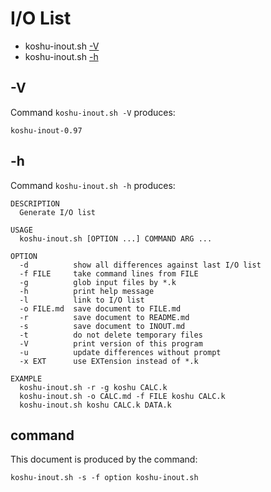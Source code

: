 # I/O List

- koshu-inout.sh [-V](#-v)
- koshu-inout.sh [-h](#-h)



## -V


Command `koshu-inout.sh -V` produces:

```
koshu-inout-0.97
```



## -h


Command `koshu-inout.sh -h` produces:

```
DESCRIPTION
  Generate I/O list

USAGE
  koshu-inout.sh [OPTION ...] COMMAND ARG ...

OPTION
  -d          show all differences against last I/O list
  -f FILE     take command lines from FILE
  -g          glob input files by *.k
  -h          print help message
  -l          link to I/O list
  -o FILE.md  save document to FILE.md
  -r          save document to README.md
  -s          save document to INOUT.md
  -t          do not delete temporary files
  -V          print version of this program
  -u          update differences without prompt
  -x EXT      use EXTension instead of *.k

EXAMPLE
  koshu-inout.sh -r -g koshu CALC.k
  koshu-inout.sh -o CALC.md -f FILE koshu CALC.k
  koshu-inout.sh koshu CALC.k DATA.k

```



## command

This document is produced by the command:

```
koshu-inout.sh -s -f option koshu-inout.sh
```
